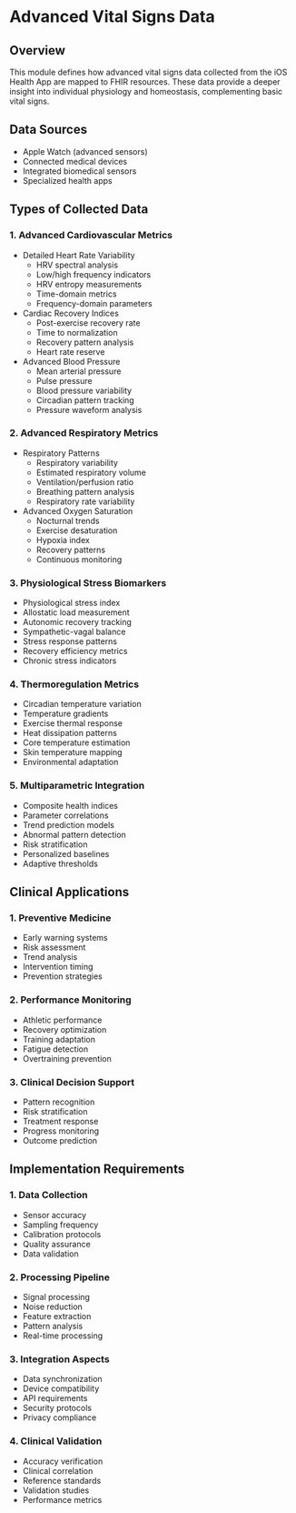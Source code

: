 # Advanced Vital Signs Data

## Overview
This module defines how advanced vital signs data collected from the iOS Health App are mapped to FHIR resources. These data provide a deeper insight into individual physiology and homeostasis, complementing basic vital signs.

## Data Sources
- Apple Watch (advanced sensors)
- Connected medical devices
- Integrated biomedical sensors
- Specialized health apps

## Types of Collected Data

### 1. Advanced Cardiovascular Metrics
- Detailed Heart Rate Variability
  - HRV spectral analysis
  - Low/high frequency indicators
  - HRV entropy measurements
  - Time-domain metrics
  - Frequency-domain parameters
- Cardiac Recovery Indices
  - Post-exercise recovery rate
  - Time to normalization
  - Recovery pattern analysis
  - Heart rate reserve
- Advanced Blood Pressure
  - Mean arterial pressure
  - Pulse pressure
  - Blood pressure variability
  - Circadian pattern tracking
  - Pressure waveform analysis

### 2. Advanced Respiratory Metrics
- Respiratory Patterns
  - Respiratory variability
  - Estimated respiratory volume
  - Ventilation/perfusion ratio
  - Breathing pattern analysis
  - Respiratory rate variability
- Advanced Oxygen Saturation
  - Nocturnal trends
  - Exercise desaturation
  - Hypoxia index
  - Recovery patterns
  - Continuous monitoring

### 3. Physiological Stress Biomarkers
- Physiological stress index
- Allostatic load measurement
- Autonomic recovery tracking
- Sympathetic-vagal balance
- Stress response patterns
- Recovery efficiency metrics
- Chronic stress indicators

### 4. Thermoregulation Metrics
- Circadian temperature variation
- Temperature gradients
- Exercise thermal response
- Heat dissipation patterns
- Core temperature estimation
- Skin temperature mapping
- Environmental adaptation

### 5. Multiparametric Integration
- Composite health indices
- Parameter correlations
- Trend prediction models
- Abnormal pattern detection
- Risk stratification
- Personalized baselines
- Adaptive thresholds

## Clinical Applications

### 1. Preventive Medicine
- Early warning systems
- Risk assessment
- Trend analysis
- Intervention timing
- Prevention strategies

### 2. Performance Monitoring
- Athletic performance
- Recovery optimization
- Training adaptation
- Fatigue detection
- Overtraining prevention

### 3. Clinical Decision Support
- Pattern recognition
- Risk stratification
- Treatment response
- Progress monitoring
- Outcome prediction

## Implementation Requirements

### 1. Data Collection
- Sensor accuracy
- Sampling frequency
- Calibration protocols
- Quality assurance
- Data validation

### 2. Processing Pipeline
- Signal processing
- Noise reduction
- Feature extraction
- Pattern analysis
- Real-time processing

### 3. Integration Aspects
- Data synchronization
- Device compatibility
- API requirements
- Security protocols
- Privacy compliance

### 4. Clinical Validation
- Accuracy verification
- Clinical correlation
- Reference standards
- Validation studies
- Performance metrics
